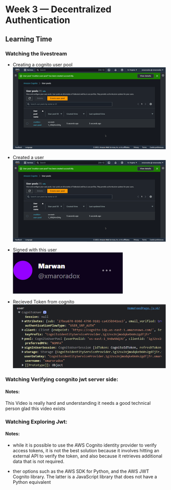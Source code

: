 # Week 3 — Decentralized Authentication

## Learning Time

### Watching the livestream

* Creating a  cognito user pool
![](assets/week3/created_pool.png)

* Created a user
![](assets/week3/created_pool.png)

* Signed with this user
![](assets/week3/signed_in.png)

* Recieved Token from cognito
![](assets/week3/cognito_token.png)

### Watching Verifying congnito jwt server side:

#### Notes:
This Video is really hard and understanding it needs a good technical person glad this video exists

### Watching Exploring Jwt:

#### Notes:
* while it is possible to use the AWS Cognito identity provider to verify access tokens, it is not the best solution because it involves hitting an external API to verify the token, and also because it retrieves additional data that is not required.

* ther options such as the AWS SDK for Python, and the AWS JWT Cognito library. The latter is a JavaScript library that does not have a Python equivalent